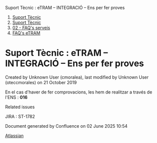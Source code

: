 Suport Tècnic : eTRAM – INTEGRACIÓ – Ens per fer proves  

1.  [Suport Tècnic](index.md)
2.  [Suport Tècnic](13893782.md)
3.  [02 - FAQ's serveis](26313393.md)
4.  [FAQ's eTRAM](28705567.md)

Suport Tècnic : eTRAM – INTEGRACIÓ – Ens per fer proves
=======================================================

Created by Unknown User (cmoralea), last modified by Unknown User (oteccmorales) on 21 October 2019

En el cas d'haver de fer comprovacions, les hem de realitzar a través de l'ENS : **016**

  

Related issues

JIRA : ST-1782

Document generated by Confluence on 02 June 2025 10:54

[Atlassian](http://www.atlassian.com/)